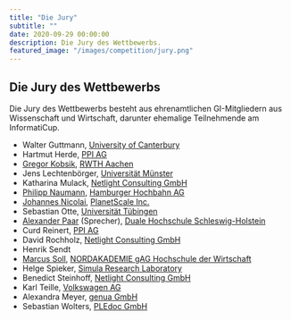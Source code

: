 ```yaml
---
title: "Die Jury"
subtitle: ""
date: 2020-09-29 00:00:00
description: Die Jury des Wettbewerbs.
featured_image: "/images/competition/jury.png"
---
```


## Die Jury des Wettbewerbs

Die Jury des Wettbewerbs besteht aus ehrenamtlichen GI-Mitgliedern aus Wissenschaft und Wirtschaft, darunter ehemalige Teilnehmende am InformatiCup.

- Walter Guttmann, [University of Canterbury](https://www.csse.canterbury.ac.nz/walter.guttmann/)
- Hartmut Herde, [PPI AG](https://www.ppi.de/)
- [Gregor Kobsik](https://github.com/GregorKobsik), [RWTH Aachen](https://www.rwth-aachen.de/)
- Jens Lechtenbörger, [Universität Münster](https://www.wi.uni-muenster.de/de/institut/dbis/personen/jens-lechtenboerger)
- Katharina Mulack, [Netlight Consulting GmbH](https://www.netlight.com/)
- [Philipp Naumann](https://github.com/bitflipp), [Hamburger Hochbahn AG](https://www.hochbahn.de/)
- [Johannes Nicolai](https://github.com/jonico), [PlanetScale Inc.](https://planetscale.com/)
- Sebastian Otte, [Universität Tübingen](http://cm.inf.uni-tuebingen.de/staff/otte)
- [Alexander Paar](https://github.com/AlexPaar) (Sprecher), [Duale Hochschule Schleswig-Holstein](https://www.dhsh.de/)
- Curd Reinert, [PPI AG](https://www.ppi.de/)
- David Rochholz, [Netlight Consulting GmbH](https://www.netlight.com/)
- Henrik Sendt
- [Marcus Soll](https://msoll.de/), [NORDAKADEMIE gAG Hochschule der Wirtschaft](https://www.nordakademie.de/)
- Helge Spieker, [Simula Research Laboratory](https://www.simula.no/)
- Benedict Steinhoff, [Netlight Consulting GmbH](https://www.netlight.com/)
- Karl Teille, [Volkswagen AG](https://www.volkswagen.de/)
- Alexandra Meyer, [genua GmbH](https://www.genua.de/)
- Sebastian Wolters, [PLEdoc GmbH](http://www.pledoc.de/)
